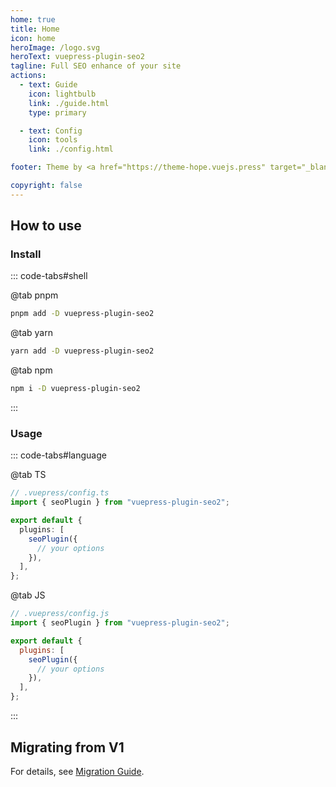 ```yaml
---
home: true
title: Home
icon: home
heroImage: /logo.svg
heroText: vuepress-plugin-seo2
tagline: Full SEO enhance of your site
actions:
  - text: Guide
    icon: lightbulb
    link: ./guide.html
    type: primary

  - text: Config
    icon: tools
    link: ./config.html

footer: Theme by <a href="https://theme-hope.vuejs.press" target="_blank">VuePress Theme Hope</a> | MIT Licensed, Copyright © 2019-present Mr.Hope

copyright: false
---
```


## How to use

### Install

::: code-tabs#shell

@tab pnpm

```bash
pnpm add -D vuepress-plugin-seo2
```

@tab yarn

```bash
yarn add -D vuepress-plugin-seo2
```

@tab npm

```bash
npm i -D vuepress-plugin-seo2
```

:::

### Usage

::: code-tabs#language

@tab TS

```ts
// .vuepress/config.ts
import { seoPlugin } from "vuepress-plugin-seo2";

export default {
  plugins: [
    seoPlugin({
      // your options
    }),
  ],
};
```

@tab JS

```js
// .vuepress/config.js
import { seoPlugin } from "vuepress-plugin-seo2";

export default {
  plugins: [
    seoPlugin({
      // your options
    }),
  ],
};
```

:::

## Migrating from V1

For details, see [Migration Guide](./migration.md).
